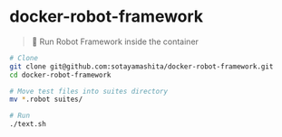 # docker-robot-framework

> 🐋 Run Robot Framework inside the container 

```bash
# Clone
git clone git@github.com:sotayamashita/docker-robot-framework.git
cd docker-robot-framework

# Move test files into suites directory
mv *.robot suites/

# Run 
./text.sh
```
